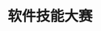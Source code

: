 ---
# https://vitepress.dev/reference/default-theme-home-page
layout: home

title: 软件技能大赛
titleTemplate: 文档管理平台

hero:
  name: "软件技能大赛"
  text: "文档管理平台"
  tagline: 
  actions:
    - theme: alt
      text: 开始
      link: /start
    - theme: brand
      text: 历年真题
      link: /PastExamPapers/start
    - theme: brand
      text: 代码案例
      link: /code/start
    - theme: brand
      text: 其他文件
      link: /other/start
  image:
    src: /cover.png
    alt: 

features:
  - icon: 📘
    title: 全面
    details: 
  - icon: 🌟
    title: 简单
    details: 
  - icon: 💡
    title: 高效
    details: 
  - icon: 💡
    title: 易于维护
    details: 
---